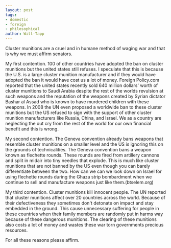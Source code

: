```yaml
---
layout: post
tags: 
- domestic 
- foreign 
- philosophical
author: Will-Tapp
---
```

Cluster munitions are a cruel and in humane method of waging war and that is why we must affirm senators.

My first contention. 100 of other countries have adopted the ban on cluster munitions but the united states still refuses. I speculate that this is because the U.S. is a large cluster munition manufacturer and if they would have adopted the ban it would have cost us a lot of money. Foreign Policy.com reported that the united states recently sold 640 million dollars' worth of cluster munitions to Saudi Arabia despite the rest of the worlds revulsion at such weapons and the reputation of the weapons created by Syrian dictator Bashar al Assad who is known to have murdered children with these weapons. In 2008 the UN even proposed a worldwide ban to these cluster munitions but the US refused to sign with the support of other cluster munition manufacturers like Russia, China, and Israel. We as a country are neglecting the out cry from the rest of the world for our own financial benefit and this is wrong.

My second contention. The Geneva convention already bans weapons that resemble cluster munitions on a smaller level and the US is ignoring this on the grounds of technicalities. The Geneva convention bans a weapon known as flechette rounds. These rounds are fired from artillery cannons and split in midair into tiny needles that explode. This is much like cluster munitions that are not banned by the US even though you can barely differentiate between the two. How can we can we look down on Israel for using flechette rounds during the Ghaza strip bombardment when we continue to sell and manufacture weapons just like them.(btselem.org)

My third contention. Cluster munitions kill innocent people. The UN reported that cluster munitions affect over 20 countries across the world. Because of their defectiveness they sometimes don't detonate on impact and stay embedded in the ground. This cause unnecessary suffering for people in these countries when their family members are randomly put in harms way because of these dangerous munitions. The clearing of these munitions also costs a lot of money and wastes these war torn governments precious resources.

For all these reasons please affirm.
